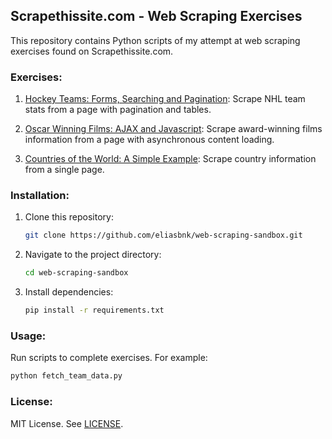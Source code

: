 ## Scrapethissite.com - Web Scraping Exercises

This repository contains Python scripts of my attempt at web scraping exercises found on Scrapethissite.com.

### Exercises:

1. [Hockey Teams: Forms, Searching and Pagination](https://www.scrapethissite.com/pages/forms/): Scrape NHL team stats from a page with pagination and tables.

2. [Oscar Winning Films: AJAX and Javascript](https://www.scrapethissite.com/pages/ajax-javascript/): Scrape award-winning films information from a page with asynchronous content loading.

3. [Countries of the World: A Simple Example](https://www.scrapethissite.com/pages/simple/): Scrape country information from a single page.

### Installation:

1. Clone this repository:

    ```bash
    git clone https://github.com/eliasbnk/web-scraping-sandbox.git
    ```

2. Navigate to the project directory:

    ```bash
    cd web-scraping-sandbox
    ```

3. Install dependencies:

    ```bash
    pip install -r requirements.txt
    ```

### Usage:

Run scripts to complete exercises. For example:

```bash
python fetch_team_data.py
```

### License:

MIT License. See [LICENSE](LICENSE).

